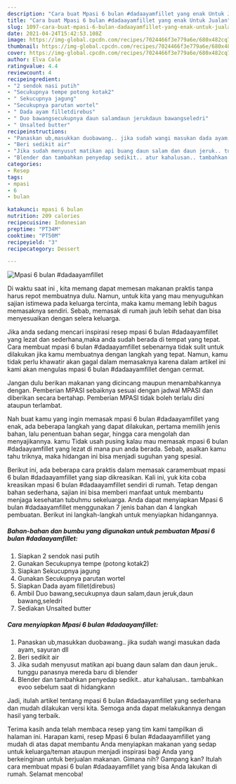 ```yaml
---
description: "Cara buat Mpasi 6 bulan #dadaayamfillet yang enak Untuk Jualan"
title: "Cara buat Mpasi 6 bulan #dadaayamfillet yang enak Untuk Jualan"
slug: 1097-cara-buat-mpasi-6-bulan-dadaayamfillet-yang-enak-untuk-jualan
date: 2021-04-24T15:42:53.108Z
image: https://img-global.cpcdn.com/recipes/7024466f3e779a6e/680x482cq70/mpasi-6-bulan-dadaayamfillet-foto-resep-utama.jpg
thumbnail: https://img-global.cpcdn.com/recipes/7024466f3e779a6e/680x482cq70/mpasi-6-bulan-dadaayamfillet-foto-resep-utama.jpg
cover: https://img-global.cpcdn.com/recipes/7024466f3e779a6e/680x482cq70/mpasi-6-bulan-dadaayamfillet-foto-resep-utama.jpg
author: Elva Cole
ratingvalue: 4.4
reviewcount: 4
recipeingredient:
- "2 sendok nasi putih"
- "Secukupnya tempe potong kotak2"
- " Sekucupnya jagung"
- "Secukupnya parutan wortel"
- " Dada ayam filletdirebus"
- " Duo bawangsecukupnya daun salamdaun jerukdaun bawangseledri"
- " Unsalted butter"
recipeinstructions:
- "Panaskan ub,masukkan duobawang.. jika sudah wangi masukan dada ayam, sayuran dll"
- "Beri sedikit air"
- "Jika sudah menyusut matikan api buang daun salam dan daun jeruk.. tunggu panasnya mereda baru di blender"
- "Blender dan tambahkan penyedap sedikit.. atur kahalusan.. tambahkan evoo sebelum saat di hidangkann"
categories:
- Resep
tags:
- mpasi
- 6
- bulan

katakunci: mpasi 6 bulan 
nutrition: 209 calories
recipecuisine: Indonesian
preptime: "PT34M"
cooktime: "PT50M"
recipeyield: "3"
recipecategory: Dessert

---
```



![Mpasi 6 bulan #dadaayamfillet](https://img-global.cpcdn.com/recipes/7024466f3e779a6e/680x482cq70/mpasi-6-bulan-dadaayamfillet-foto-resep-utama.jpg)

Di waktu  saat ini , kita memang dapat memesan makanan praktis tanpa harus repot membuatnya dulu. Namun, untuk kita yang mau menyuguhkan sajian istimewa pada keluarga tercinta, maka kamu memang lebih bagus memasaknya sendiri. Sebab, memasak di rumah jauh lebih sehat dan bisa menyesuaikan dengan selera keluarga.

Jika anda sedang mencari inspirasi resep mpasi 6 bulan #dadaayamfillet yang lezat dan sederhana,maka anda sudah berada di tempat yang tepat. Cara membuat mpasi 6 bulan #dadaayamfillet  sebenarnya tidak sulit untuk dilakukan jika kamu membuatnya dengan langkah yang tepat. Namun, kamu tidak perlu khawatir akan gagal dalam memasaknya 
karena dalam artikel ini kami akan mengulas mpasi 6 bulan #dadaayamfillet dengan cermat.  

Jangan dulu berikan makanan yang dicincang maupun menambahkannya dengan. Pemberian MPASI sebaiknya sesuai dengan jadwal MPASI dan diberikan secara bertahap. Pemberian MPASI tidak boleh terlalu dini ataupun terlambat.

Nah buat kamu yang ingin memasak mpasi 6 bulan #dadaayamfillet yang enak, ada beberapa langkah yang dapat dilakukan, pertama memilih jenis bahan, lalu penentuan bahan segar, hingga cara mengolah dan menyajikannya. kamu Tidak usah pusing kalau mau memasak mpasi 6 bulan #dadaayamfillet yang lezat di mana pun anda berada. Sebab, asalkan kamu  tahu triknya, maka hidangan ini bisa menjadi suguhan yang spesial.

Berikut ini, ada beberapa cara praktis  dalam memasak caramembuat mpasi 6 bulan #dadaayamfillet yang siap dikreasikan. Kali ini, yuk kita coba kreasikan mpasi 6 bulan #dadaayamfillet sendiri di rumah. Tetap dengan bahan sederhana, sajian ini bisa memberi manfaat untuk membantu menjaga kesehatan tubuhmu sekeluarga. Anda dapat menyiapkan Mpasi 6 bulan #dadaayamfillet menggunakan 7 jenis bahan dan 4 langkah pembuatan. Berikut ini langkah-langkah untuk menyiapkan hidangannya.

<!--inarticleads1-->

##### Bahan-bahan dan bumbu yang digunakan untuk pembuatan Mpasi 6 bulan #dadaayamfillet:

1. Siapkan 2 sendok nasi putih
1. Gunakan Secukupnya tempe (potong kotak2)
1. Siapkan  Sekucupnya jagung
1. Gunakan Secukupnya parutan wortel
1. Siapkan  Dada ayam fillet(direbus)
1. Ambil  Duo bawang,secukupnya daun salam,daun jeruk,daun bawang,seledri
1. Sediakan  Unsalted butter




<!--inarticleads2-->

##### Cara menyiapkan Mpasi 6 bulan #dadaayamfillet:

1. Panaskan ub,masukkan duobawang.. jika sudah wangi masukan dada ayam, sayuran dll
1. Beri sedikit air
1. Jika sudah menyusut matikan api buang daun salam dan daun jeruk.. tunggu panasnya mereda baru di blender
1. Blender dan tambahkan penyedap sedikit.. atur kahalusan.. tambahkan evoo sebelum saat di hidangkann




Jadi, itulah artikel tentang  mpasi 6 bulan #dadaayamfillet  yang sederhana dan mudah dilakukan versi kita. Semoga anda dapat melakukannya dengan hasil yang terbaik. 

Terima kasih anda telah membaca resep yang tim kami tampilkan di halaman ini. Harapan kami, resep  Mpasi 6 bulan #dadaayamfillet yang mudah di atas dapat membantu Anda menyiapkan makanan yang sedap untuk keluarga/teman ataupun menjadi inspirasi bagi Anda yang berkeinginan untuk berjualan makanan. Gimana nih? Gampang kan? Itulah cara membuat mpasi 6 bulan #dadaayamfillet yang bisa Anda lakukan di rumah. Selamat mencoba!

